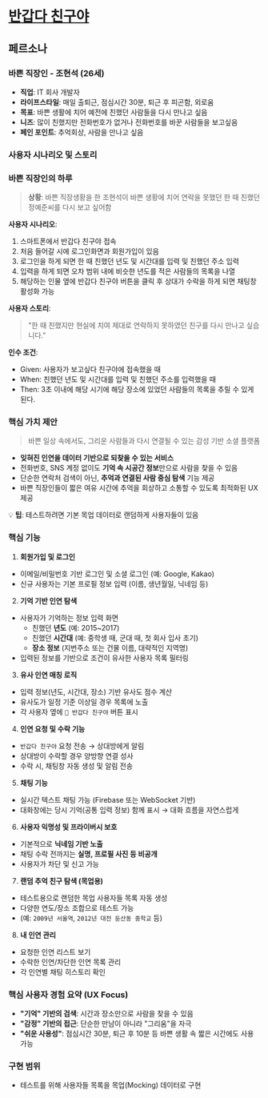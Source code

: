 # **[반갑다 친구야](https://memory-lane-friends-reunion.lovable.app)**

## **페르소나**

### **바쁜 직장인 - 조현석 (26세)**

- **직업**: IT 회사 개발자
- **라이프스타일**: 매일 출퇴근, 점심시간 30분, 퇴근 후 피곤함, 외로움
- **목표**: 바쁜 생활에 치어 예전에 친했던 사람들을 다시 만나고 싶음
- **니즈**: 많이 친했지만 전화번호가 없거나 전화번호를 바꾼 사람들을 보고싶음
- **페인 포인트**: 추억회상, 사람을 만나고 싶음

### **사용자 시나리오 및 스토리**

### **바쁜 직장인의 하루**

> **상황**: 바쁜 직장생황을 한 조현석이 바쁜 생황에 치어 연락을 못했던 한 때 친했던 정예준씨를 다시 보고 싶어함

**사용자 시나리오**:

1. 스마트폰에서 반갑다 친구야 접속
2. 처음 들어갈 시에 로그인화면과 회원가입이 있음
3. 로그인을 하게 되면 한 때 친했던 년도 및 시간대를 입력 및 친했던 주소 입력
4. 입력을 하게 되면 오차 범위 내에 비슷한 년도를 적은 사람들의 목록을 나열
5. 해당하는 인물 옆에 반갑다 친구야 버튼을 클릭 후 상대가 수락을 하게 되면 채팅창 활성화 가능

**사용자 스토리**:

> "한 때 친했지만 현실에 치여 제대로 연락하지 못하였던 친구를 다시 만나고 싶습니다."
> 

**인수 조건**:

- Given: 사용자가 보고싶다 친구야에 접속했을 때
- When: 친했던 년도 및 시간대를 입력 및 친했던 주소를 입력했을 때
- Then: 3초 이내에 해당 시기에 해당 장소에 있었던 사람들의 목록을 추릴 수 있게 된다.

### **핵심 가치 제안**

> 바쁜 일상 속에서도, 그리운 사람들과 다시 연결될 수 있는 감성 기반 소셜 플랫폼
> 
- **잊혀진 인연을 데이터 기반으로 되찾을 수 있는 서비스**
- 전화번호, SNS 계정 없이도 **기억 속 시공간 정보**만으로 사람을 찾을 수 있음
- 단순한 연락처 검색이 아닌, **추억과 연결된 사람 중심 탐색** 기능 제공
- 바쁜 직장인들이 짧은 여유 시간에 추억을 회상하고 소통할 수 있도록 최적화된 UX 제공

💡 **팁**: 테스트하려면 기본 목업 데이터로 랜덤하게 사용자들이 있음

### **핵심 기능**

1. **회원가입 및 로그인**

- 이메일/비밀번호 기반 로그인 및 소셜 로그인 (예: Google, Kakao)
- 신규 사용자는 기본 프로필 정보 입력 (이름, 생년월일, 닉네임 등)

2. **기억 기반 인연 탐색**

- 사용자가 기억하는 정보 입력 화면
    - 친했던 **년도** (예: 2015~2017)
    - 친했던 **시간대** (예: 중학생 때, 군대 때, 첫 회사 입사 초기)
    - **장소 정보** (지번주소 또는 건물 이름, 대략적인 지역명)
- 입력된 정보를 기반으로 조건이 유사한 사용자 목록 필터링

3. **유사 인연 매칭 로직**

- 입력 정보(년도, 시간대, 장소) 기반 유사도 점수 계산
- 유사도가 일정 기준 이상일 경우 목록에 노출
- 각 사용자 옆에 `👋 반갑다 친구야` 버튼 표시

4. **인연 요청 및 수락 기능**

- `반갑다 친구야` 요청 전송 → 상대방에게 알림
- 상대방이 수락할 경우 양방향 연결 성사
- 수락 시, 채팅창 자동 생성 및 알림 전송

5. **채팅 기능**

- 실시간 텍스트 채팅 가능 (Firebase 또는 WebSocket 기반)
- 대화창에는 당시 기억(공통 입력 정보) 함께 표시 → 대화 흐름을 자연스럽게

6. **사용자 익명성 및 프라이버시 보호**

- 기본적으로 **닉네임 기반 노출**
- 채팅 수락 전까지는 **실명, 프로필 사진 등 비공개**
- 사용자가 차단 및 신고 가능

7. **랜덤 추억 친구 탐색 (목업용)**

- 테스트용으로 랜덤한 목업 사용자들 목록 자동 생성
- 다양한 연도/장소 조합으로 테스트 가능
- (예: `2009년 서울역`, `2012년 대전 둔산동 중학교` 등)

8. **내 인연 관리**

- 요청한 인연 리스트 보기
- 수락한 인연/차단한 인연 목록 관리
- 각 인연별 채팅 히스토리 확인

### **핵심 사용자 경험 요약 (UX Focus)**

- **"기억" 기반의 검색**: 시간과 장소만으로 사람을 찾을 수 있음
- **"감정" 기반의 접근**: 단순한 만남이 아니라 "그리움"을 자극
- **"쉬운 사용성"**: 점심시간 30분, 퇴근 후 10분 등 바쁜 생활 속 짧은 시간에도 사용 가능

### **구현 범위**

- 테스트를 위해 사용자들 목록을 목업(Mocking) 데이터로 구현
